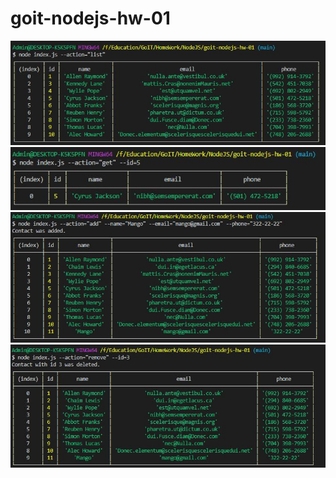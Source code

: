 # goit-nodejs-hw-01

![node index.js --action="list"](screenshots/screenshots-1.jpg 'node index.js --action="list"')
![node index.js --action="get" --id=5"](screenshots/screenshots-2.jpg 'node index.js --action="get" --id=5"')
![node index.js --action="add" --name="Mango" --email="mango@gmail.com" --phone="322-22-22"](screenshots/screenshots-3.jpg 'node index.js --action="add" --name="Mango" --email="mango@gmail.com" --phone="322-22-22"')
![node index.js --action="remove" --id=3"](screenshots/screenshots-4.jpg 'node index.js --action="remove" --id=3"')

